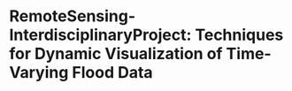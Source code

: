 # RemoteSensing-InterdisciplinaryProject: Techniques for Dynamic Visualization of Time-Varying Flood Data
